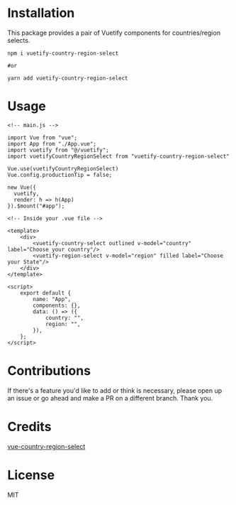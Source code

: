 # Installation
This package provides a pair of Vuetify components for countries/region selects. 

```
npm i vuetify-country-region-select

#or

yarn add vuetify-country-region-select
```

# Usage

```
<!-- main.js -->

import Vue from "vue";
import App from "./App.vue";
import vuetify from "@/vuetify";
import vuetifyCountryRegionSelect from "vuetify-country-region-select"

Vue.use(vuetifyCountryRegionSelect)
Vue.config.productionTip = false;

new Vue({
  vuetify,
  render: h => h(App)
}).$mount("#app");
```

```
<!-- Inside your .vue file -->

<template>
    <div>
        <vuetify-country-select outlined v-model="country" label="Choose your country"/>
        <vuetify-region-select v-model="region" filled label="Choose your State"/>
    </div>
</template>

<script>
    export default {
        name: "App",
        components: {},
        data: () => ({
            country: "",
            region: "",
        }),
    };
</script>
```
# Contributions
If there's a feature you'd like to add or think is necessary, please open up an issue or go ahead and make a PR on a different branch. Thank you.

# Credits
 [vue-country-region-select](https://github.com/gehrj/vue-country-region-select)

 # License
 MIT

